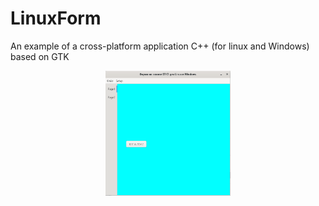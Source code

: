 # LinuxForm
An example of a cross-platform application C++ (for linux and Windows) based on GTK
<p align="center">
  <img src="img/LinuxForm.gif" width="200" height="200">
</p>